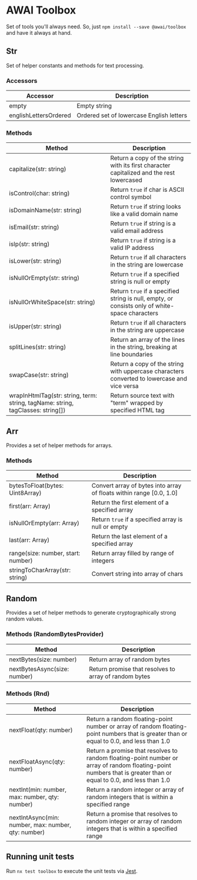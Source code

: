 # AWAI Toolbox

Set of tools you'll always need. So, just `npm install --save @awai/toolbox` and have it always at hand.

## Str
Set of helper constants and methods for text processing.


### Accessors
Accessor | Description
---------|------------
empty | Empty string
englishLettersOrdered | Ordered set of lowercase English letters

### Methods
Method | Description
-------|-------------
capitalize(str: string) | Return a copy of the string with its first character capitalized and the rest lowercased
isControl(char: string) | Return `true` if char is ASCII control symbol
isDomainName(str: string) | Return `true` if string looks like a valid domain name
isEmail(str: string) | Return `true` if string is a valid email address
isIp(str: string) | Return `true` if string is a valid IP address
isLower(str: string) | Return `true` if all characters in the string are lowercase
isNullOrEmpty(str: string) | Return `true` if a specified string is null or empty
isNullOrWhiteSpace(str: string) | Return `true` if a specified string is null, empty, or consists only of white-space characters
isUpper(str: string) | Return `true` if all characters in the string are uppercase
splitLines(str: string) | Return an array of the lines in the string, breaking at line boundaries
swapCase(str: string) | Return a copy of the string with uppercase characters converted to lowercase and vice versa
wrapInHtmlTag(str: string, term: string, tagName: string, tagClasses: string[]) | Return source text with "term" wrapped by specified HTML tag


## Arr
Provides a set of helper methods for arrays.

### Methods
Method | Description
-------|-------------
bytesToFloat(bytes: Uint8Array) | Convert array of bytes into array of floats within range [0.0, 1.0]
first(arr: Array) | Return the first element of a specified array
isNullOrEmpty(arr: Array) | Return `true` if a specified array is null or empty
last(arr: Array) | Return the last element of a specified array
range(size: number, start: number) | Return array filled by range of integers
stringToCharArray(str: string) | Convert string into array of chars


## Random
Provides a set of helper methods to generate cryptographically strong random values.

### Methods (RandomBytesProvider)
Method | Description
-------|-------------
nextBytes(size: number) | Return array of random bytes
nextBytesAsync(size: number) | Return promise that resolves to array of random bytes


### Methods (Rnd)
Method | Description
-------|-------------
nextFloat(qty: number) | Return a random floating-point number or array of random floating-point numbers that is greater than or equal to 0.0, and less than 1.0
nextFloatAsync(qty: number) | Return a promise that resolves to random floating-point number or array of random floating-point numbers that is greater than or equal to 0.0, and less than 1.0
nextInt(min: number, max: number, qty: number) | Return a random integer or array of random integers that is within a specified range
nextIntAsync(min: number, max: number, qty: number) | Return a promise that resolves to random integer or array of random integers that is within a specified range


## Running unit tests

Run `nx test toolbox` to execute the unit tests via [Jest](https://jestjs.io).
